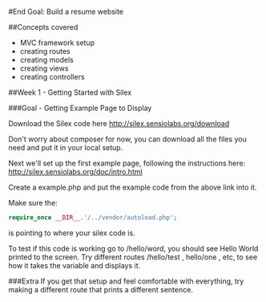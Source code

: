 
#End Goal: Build a resume website

##Concepts covered
- MVC framework setup
- creating routes
- creating models
- creating views
- creating controllers

##Week 1 - Getting Started with Silex

###Goal - Getting Example Page to Display

Download the Silex code here http://silex.sensiolabs.org/download

Don't worry about composer for now, you can download all the files you need and put it in your local setup.

Next we'll set up the first example page, following the instructions here: http://silex.sensiolabs.org/doc/intro.html

Create a example.php and put the example code from the above link into it.

Make sure the:
```PHP
require_once __DIR__.'/../vendor/autoload.php';
```
is pointing to where your silex code is.

To test if this code is working go to /hello/word, you should see Hello World printed to the screen. Try different routes /hello/test , hello/one , etc, to see how it takes the variable and displays it.

###Extra
If you get that setup and feel comfortable with everything, try making a different route that prints a different sentence.
